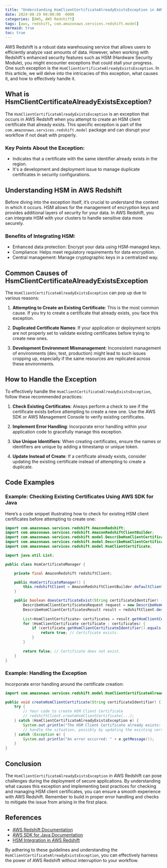 ```yaml
---
title: "Understanding HsmClientCertificateAlreadyExistsException in AWS Redshift: A Comprehensive Guide"
date: 2024-08-29 09:00:00 -0000
categories: [AWS, AWS Redshift]
tags: [aws, redshift, com.amazonaws.services.redshift.model]
mermaid: true
toc: true
---
```



AWS Redshift is a robust data warehousing service that allows users to efficiently analyze vast amounts of data. However, when working with Redshift's enhanced security features such as HSM (Hardware Security Module), you might encounter exceptions that could stall your progress. One such exception is the `HsmClientCertificateAlreadyExistsException`. In this article, we will delve into the intricacies of this exception, what causes it, and how to effectively handle it.

## What is HsmClientCertificateAlreadyExistsException?

The `HsmClientCertificateAlreadyExistsException` is an exception that occurs in AWS Redshift when you attempt to create an HSM client certificate that already exists. This specific exception is part of the `com.amazonaws.services.redshift.model` package and can disrupt your workflow if not dealt with properly.

### Key Points About the Exception:

- Indicates that a certificate with the same identifier already exists in the region.
- It's a development and deployment issue to manage duplicate certificates in security configurations.

## Understanding HSM in AWS Redshift

Before diving into the exception itself, it’s crucial to understand the context in which it occurs. HSM allows for the management of encryption keys and provides additional layers of security for your data. In AWS Redshift, you can integrate HSM with your clusters to handle sensitive data more securely.

### Benefits of Integrating HSM:

- Enhanced data protection: Encrypt your data using HSM-managed keys.
- Compliance: Helps meet regulatory requirements for data encryption.
- Central management: Manage cryptographic keys in a centralized way.

## Common Causes of HsmClientCertificateAlreadyExistsException

The `HsmClientCertificateAlreadyExistsException` can pop up due to various reasons:

1. **Attempting to Create an Existing Certificate**: This is the most common cause. If you try to create a certificate that already exists, you face this exception.

2. **Duplicated Certificate Names**: If your application or deployment scripts are not properly set to validate existing certificates before trying to create new ones.

3. **Development Environment Mismanagement**: Inconsistent management of environments (dev, test, production) might lead to such issues cropping up, especially if the same resources are replicated across these environments.

## How to Handle the Exception

To effectively handle the `HsmClientCertificateAlreadyExistsException`, follow these recommended practices:

1. **Check Existing Certificates**: Always perform a check to see if the certificate exists before attempting to create a new one. Use the AWS SDK or AWS Management Console to verify existing certificates.

2. **Implement Error Handling**: Incorporate error handling within your application code to gracefully manage this exception.

3. **Use Unique Identifiers**: When creating certificates, ensure the names or identifiers are unique by adding a timestamp or unique token.

4. **Update Instead of Create**: If a certificate already exists, consider updating the existing certificate instead of attempting to create a duplicate.

## Code Examples

### Example: Checking Existing Certificates Using AWS SDK for Java

Here’s a code snippet illustrating how to check for existing HSM client certificates before attempting to create one:

```java
import com.amazonaws.services.redshift.AmazonRedshift;
import com.amazonaws.services.redshift.AmazonRedshiftClientBuilder;
import com.amazonaws.services.redshift.model.DescribeHsmClientCertificatesRequest;
import com.amazonaws.services.redshift.model.DescribeHsmClientCertificatesResult;
import com.amazonaws.services.redshift.model.HsmClientCertificate;

import java.util.List;

public class HsmCertificateManager {

    private final AmazonRedshift redshiftClient;

    public HsmCertificateManager() {
        this.redshiftClient = AmazonRedshiftClientBuilder.defaultClient();
    }

    public boolean doesCertificateExist(String certificateIdentifier) {
        DescribeHsmClientCertificatesRequest request = new DescribeHsmClientCertificatesRequest();
        DescribeHsmClientCertificatesResult result = redshiftClient.describeHsmClientCertificates(request);
        
        List<HsmClientCertificate> certificates = result.getHsmClientCertificates();
        for (HsmClientCertificate certificate : certificates) {
            if (certificate.getHsmClientCertificateIdentifier().equals(certificateIdentifier)) {
                return true; // Certificate exists.
            }
        }
        
        return false; // Certificate does not exist.
    }
}
```

### Example: Handling the Exception

Incorporate error handling around the certificate creation:

```java
import com.amazonaws.services.redshift.model.HsmClientCertificateAlreadyExistsException;

public void createHsmClientCertificate(String certificateIdentifier) {
    try {
        // Your code to create HSM Client Certificate
        // redshiftClient.createHsmClientCertificate(...);
    } catch (HsmClientCertificateAlreadyExistsException e) {
        System.out.println("The HSM Client Certificate already exists: " + certificateIdentifier);
        // handle the situation, possibly by updating the existing certificate
    } catch (Exception e) {
        System.out.println("An error occurred: " + e.getMessage());
    }
}
``` 

## Conclusion

The `HsmClientCertificateAlreadyExistsException` in AWS Redshift can pose challenges during the deployment of secure applications. By understanding what causes this exception and implementing best practices for checking and managing HSM client certificates, you can ensure a smooth experience with AWS Redshift. Remember to build in proper error handling and checks to mitigate the issue from arising in the first place.

## References

- [AWS Redshift Documentation](https://docs.aws.amazon.com/redshift/latest/mgmt/welcome.html)
- [AWS SDK for Java Documentation](https://docs.aws.amazon.com/sdk-for-java/latest/developer-guide/home.html)
- [HSM Integration in AWS Redshift](https://docs.aws.amazon.com/redshift/latest/mgmt/working-with-hsm.html)

By adhering to these guidelines and understanding the `HsmClientCertificateAlreadyExistsException`, you can effectively harness the power of AWS Redshift without interruption to your workflow.
